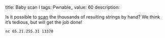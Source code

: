 title: Baby scan I
tags: Pwnable_
value: 60
description: <p>Is it possible to <a href="/tasks/babyscan_1_12c5d902584e857a4f680aa1575d2fd81e08ec03.txz">scan</a> the thousands of resulting strings by hand? We think it’s tedious, but will get the job done!</p>
<pre><code>nc 65.21.255.31 13370
</code></pre>
